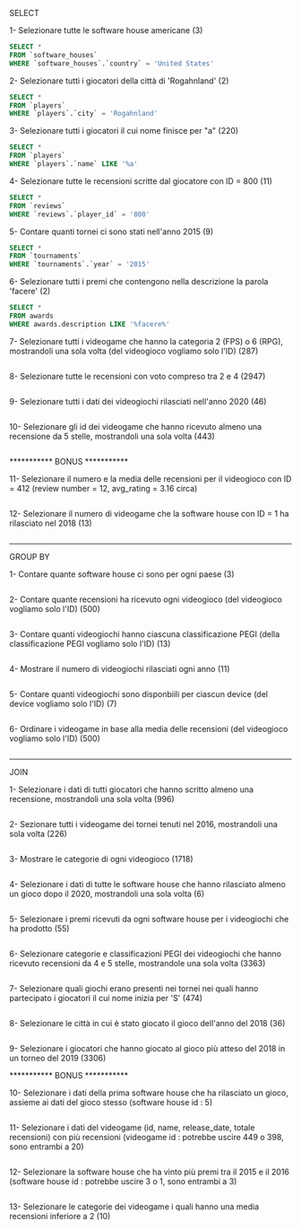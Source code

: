 SELECT

1- Selezionare tutte le software house americane (3)
```sql
SELECT * 
FROM `software_houses` 
WHERE `software_houses`.`country` = 'United States'
```

2- Selezionare tutti i giocatori della città di 'Rogahnland' (2)
```sql
SELECT * 
FROM `players` 
WHERE `players`.`city` = 'Rogahnland'
```

3- Selezionare tutti i giocatori il cui nome finisce per "a" (220)
```sql
SELECT * 
FROM `players` 
WHERE `players`.`name` LIKE '%a'
```

4- Selezionare tutte le recensioni scritte dal giocatore con ID = 800 (11)
```sql
SELECT * 
FROM `reviews`
WHERE `reviews`.`player_id` = '800'
```

5- Contare quanti tornei ci sono stati nell'anno 2015 (9)
```sql
SELECT * 
FROM `tournaments`
WHERE `tournaments`.`year` = '2015'
```

6- Selezionare tutti i premi che contengono nella descrizione la parola 'facere' (2)
```sql
SELECT * 
FROM awards
WHERE awards.description LIKE '%facere%'
```

7- Selezionare tutti i videogame che hanno la categoria 2 (FPS) o 6 (RPG), mostrandoli una sola volta (del videogioco vogliamo solo l'ID) (287)
```sql

```

8- Selezionare tutte le recensioni con voto compreso tra 2 e 4 (2947)
```sql
```
9- Selezionare tutti i dati dei videogiochi rilasciati nell'anno 2020 (46)
```sql
```
10- Selezionare gli id dei videogame che hanno ricevuto almeno una recensione da 5 stelle, mostrandoli una sola volta (443)
```sql
```
*********** BONUS ***********

11- Selezionare il numero e la media delle recensioni per il videogioco con ID = 412 (review number = 12, avg_rating = 3.16 circa)
```sql
```
12- Selezionare il numero di videogame che la software house con ID = 1 ha rilasciato nel 2018 (13)
```sql
```
------------------------------------------------------------------------------------------------------------------------------------------------------------

GROUP BY

1- Contare quante software house ci sono per ogni paese (3)
```sql
```
2- Contare quante recensioni ha ricevuto ogni videogioco (del videogioco vogliamo solo l'ID) (500)
```sql
```
3- Contare quanti videogiochi hanno ciascuna classificazione PEGI (della classificazione PEGI vogliamo solo l'ID) (13)
```sql
```
4- Mostrare il numero di videogiochi rilasciati ogni anno (11)
```sql
```
5- Contare quanti videogiochi sono disponbiili per ciascun device (del device vogliamo solo l'ID) (7)
```sql
```
6- Ordinare i videogame in base alla media delle recensioni (del videogioco vogliamo solo l'ID) (500)
```sql
```
------------------------------------------------------------------------------------------------------------------------------------------------------------

JOIN

1- Selezionare i dati di tutti giocatori che hanno scritto almeno una recensione, mostrandoli una sola volta (996)
```sql
```
2- Sezionare tutti i videogame dei tornei tenuti nel 2016, mostrandoli una sola volta (226)
```sql
```
3- Mostrare le categorie di ogni videogioco (1718)
```sql
```
4- Selezionare i dati di tutte le software house che hanno rilasciato almeno un gioco dopo il 2020, mostrandoli una sola volta (6)
```sql
```
5- Selezionare i premi ricevuti da ogni software house per i videogiochi che ha prodotto (55)
```sql
```
6- Selezionare categorie e classificazioni PEGI dei videogiochi che hanno ricevuto recensioni da 4 e 5 stelle, mostrandole una sola volta (3363)
```sql
```
7- Selezionare quali giochi erano presenti nei tornei nei quali hanno partecipato i giocatori il cui nome inizia per 'S' (474)
```sql
```
8- Selezionare le città in cui è stato giocato il gioco dell'anno del 2018 (36)
```sql
```
9- Selezionare i giocatori che hanno giocato al gioco più atteso del 2018 in un torneo del 2019 (3306)


*********** BONUS ***********

10- Selezionare i dati della prima software house che ha rilasciato un gioco, assieme ai dati del gioco stesso (software house id : 5)
```sql
```
11- Selezionare i dati del videogame (id, name, release_date, totale recensioni) con più recensioni (videogame id : potrebbe uscire 449 o 398, sono entrambi a 20)
```sql
```
12- Selezionare la software house che ha vinto più premi tra il 2015 e il 2016 (software house id : potrebbe uscire 3 o 1, sono entrambi a 3)
```sql
```
13- Selezionare le categorie dei videogame i quali hanno una media recensioni inferiore a 2 (10)
